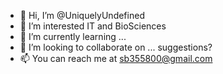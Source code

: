 - 👋 Hi, I’m @UniquelyUndefined
- 👀 I’m interested IT and BioSciences
- 🌱 I’m currently learning ...
- 💞️ I’m looking to collaborate on ... suggestions?
- 📫 You can reach me at sb355800@gmail.com 

<!---
UniquelyYous/UniquelyYous is a ✨ special ✨ repository because its `README.md` (this file) appears on your GitHub profile.
You can click the Preview link to take a look at your changes.
--->
